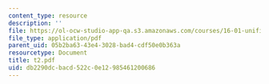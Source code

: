 ```yaml
---
content_type: resource
description: ''
file: https://ol-ocw-studio-app-qa.s3.amazonaws.com/courses/16-01-unified-engineering-i-ii-iii-iv-fall-2005-spring-2006/db2290dcbacd522c0e12985461200686_t2.pdf
file_type: application/pdf
parent_uid: 05b2ba63-43e4-3028-bad4-cdf50e0b363a
resourcetype: Document
title: t2.pdf
uid: db2290dc-bacd-522c-0e12-985461200686
---
```

